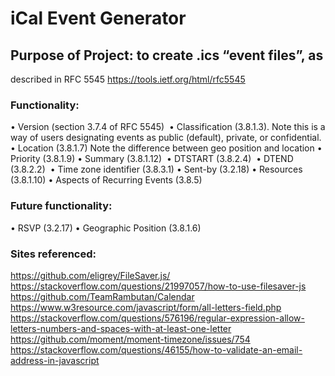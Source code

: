 # iCal Event Generator

## Purpose of Project: to create .ics “event files”, as
described in RFC 5545 https://tools.ietf.org/html/rfc5545

### Functionality:
• Version (section 3.7.4 of RFC 5545) 
• Classification (3.8.1.3). Note this is a way of users designating events as
public (default), private, or confidential.
• Location (3.8.1.7) Note the difference between geo position and location
• Priority (3.8.1.9)
• Summary (3.8.1.12) 
• DTSTART (3.8.2.4) 
• DTEND (3.8.2.2) 
• Time zone identifier (3.8.3.1)
• Sent-by (3.2.18)
• Resources (3.8.1.10)
• Aspects of Recurring Events (3.8.5)

### Future functionality:
• RSVP (3.2.17)
• Geographic Position (3.8.1.6)

### Sites referenced:
https://github.com/eligrey/FileSaver.js/
https://stackoverflow.com/questions/21997057/how-to-use-filesaver-js
https://github.com/TeamRambutan/Calendar
https://www.w3resource.com/javascript/form/all-letters-field.php
https://stackoverflow.com/questions/576196/regular-expression-allow-letters-numbers-and-spaces-with-at-least-one-letter
https://github.com/moment/moment-timezone/issues/754
https://stackoverflow.com/questions/46155/how-to-validate-an-email-address-in-javascript
